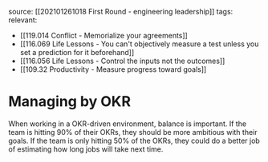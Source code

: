 source: [[202101261018 First Round - engineering leadership]]
tags:
relevant:
- [[119.014 Conflict - Memorialize your agreements]]
- [[116.069 Life Lessons - You can't objectively measure a test unless you set a prediction for it beforehand]]
- [[116.056 Life Lessons - Control the inputs not the outcomes]]
- [[109.32 Productivity - Measure progress toward goals]]

# Managing by OKR

When working in a OKR-driven environment, balance is important. If the team is hitting 90% of their OKRs, they should be more ambitious with their goals. If the team is only hitting 50% of the OKRs, they could do a better job of estimating how long jobs will take next time.


